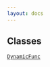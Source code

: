 ```yaml
---
layout: docs
---
```

## Classes

<a href="../object/DynamicFunc.html#DynamicFunc"
target="main"><code>DynamicFunc</code></a>  
